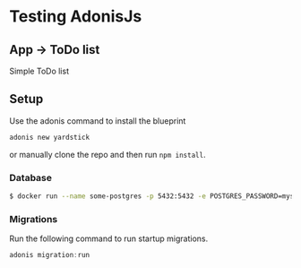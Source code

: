 # Testing AdonisJs

## App -> ToDo list

Simple ToDo list

## Setup

Use the adonis command to install the blueprint

```bash
adonis new yardstick
```

or manually clone the repo and then run `npm install`.


### Database
```bash
$ docker run --name some-postgres -p 5432:5432 -e POSTGRES_PASSWORD=mysecretpassword -d postgres
```

### Migrations

Run the following command to run startup migrations.

```js
adonis migration:run
```
